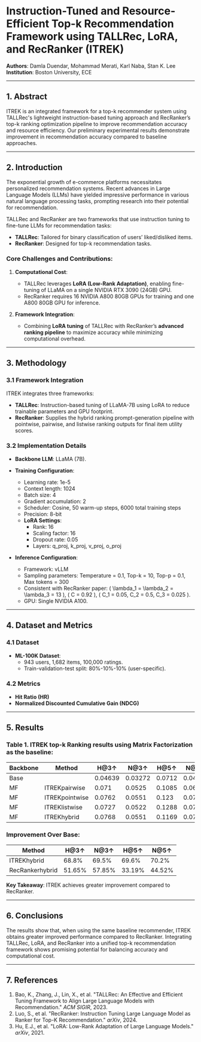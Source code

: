 # Instruction-Tuned and Resource-Efficient Top-k Recommendation Framework using TALLRec, LoRA, and RecRanker (ITREK)

**Authors**: Damla Duendar, Mohammad Merati, Karl Naba, Stan K. Lee  
**Institution**: Boston University, ECE  

---

## 1. Abstract
ITREK is an integrated framework for a top-k recommender system using TALLRec's lightweight instruction-based tuning approach and RecRanker’s top-k ranking optimization pipeline to improve recommendation accuracy and resource efficiency. Our preliminary experimental results demonstrate improvement in recommendation accuracy compared to baseline approaches.

---

## 2. Introduction
The exponential growth of e-commerce platforms necessitates personalized recommendation systems. Recent advances in Large Language Models (LLMs) have yielded impressive performance in various natural language processing tasks, prompting research into their potential for recommendation.  

TALLRec and RecRanker are two frameworks that use instruction tuning to fine-tune LLMs for recommendation tasks:  
- **TALLRec**: Tailored for binary classification of users’ liked/disliked items.  
- **RecRanker**: Designed for top-k recommendation tasks.  

### Core Challenges and Contributions:
1. **Computational Cost**:  
   - TALLRec leverages **LoRA (Low-Rank Adaptation)**, enabling fine-tuning of LLaMA on a single NVIDIA RTX 3090 (24GB) GPU.  
   - RecRanker requires 16 NVIDIA A800 80GB GPUs for training and one A800 80GB GPU for inference.  

2. **Framework Integration**:  
   - Combining **LoRA tuning** of TALLRec with RecRanker’s **advanced ranking pipeline** to maximize accuracy while minimizing computational overhead.

---

## 3. Methodology

### 3.1 Framework Integration
ITREK integrates three frameworks:
- **TALLRec**: Instruction-based tuning of LLaMA-7B using LoRA to reduce trainable parameters and GPU footprint.  
- **RecRanker**: Supplies the hybrid ranking prompt-generation pipeline with pointwise, pairwise, and listwise ranking outputs for final item utility scores.  

### 3.2 Implementation Details
- **Backbone LLM**: LLaMA (7B).  
- **Training Configuration**:
  - Learning rate: 1e-5  
  - Context length: 1024  
  - Batch size: 4  
  - Gradient accumulation: 2  
  - Scheduler: Cosine, 50 warm-up steps, 6000 total training steps  
  - Precision: 8-bit  
  - **LoRA Settings**:
    - Rank: 16  
    - Scaling factor: 16  
    - Dropout rate: 0.05  
    - Layers: q_proj, k_proj, v_proj, o_proj  

- **Inference Configuration**:  
  - Framework: vLLM  
  - Sampling parameters: Temperature = 0.1, Top-k = 10, Top-p = 0.1, Max tokens = 300  
  - Consistent with RecRanker paper: \( \lambda_1 = \lambda_2 = \lambda_3 = 13 \), \( C = 0.92 \), \( C_1 = 0.05, C_2 = 0.5, C_3 = 0.025 \).  
  - GPU: Single NVIDIA A100.

---

## 4. Dataset and Metrics

### 4.1 Dataset
- **ML-100K Dataset**:  
  - 943 users, 1,682 items, 100,000 ratings.  
  - Train-validation-test split: 80%-10%-10% (user-specific).  

### 4.2 Metrics
- **Hit Ratio (HR)**  
- **Normalized Discounted Cumulative Gain (NDCG)**  

---

## 5. Results

### Table 1. ITREK top-k Ranking results using Matrix Factorization as the baseline:

| Backbone | Method            | H@3↑  | N@3↑  | H@5↑   | N@5↑   |
|----------|-------------------|--------|-------|--------|--------|
| Base     |                   | 0.04639 | 0.03272 | 0.0712 | 0.04298 |
| MF       | ITREKpairwise     | 0.071  | 0.0525 | 0.1085 | 0.068   |
| MF       | ITREKpointwise    | 0.0762 | 0.0551 | 0.123  | 0.0742  |
| MF       | ITREKlistwise     | 0.0727 | 0.0522 | 0.1288 | 0.0752  |
| MF       | ITREKhybrid       | 0.0768 | 0.0551 | 0.1169 | 0.0715  |

### Improvement Over Base:
| Method                | H@3↑   | N@3↑   | H@5↑   | N@5↑   |
|-----------------------|--------|--------|--------|--------|
| ITREKhybrid           | 68.8%  | 69.5%  | 69.6%  | 70.2%  |
| RecRankerhybrid       | 51.65% | 57.85% | 33.19% | 44.52% |

**Key Takeaway**: ITREK achieves greater improvement compared to RecRanker.

---

## 6. Conclusions
The results show that, when using the same baseline recommender, ITREK obtains greater improved performance compared to RecRanker. Integrating TALLRec, LoRA, and RecRanker into a unified top-k recommendation framework shows promising potential for balancing accuracy and computational cost.

---

## 7. References
1. Bao, K., Zhang, J., Lin, X., et al. "TALLRec: An Effective and Efficient Tuning Framework to Align Large Language Models with Recommendation." *ACM SIGIR*, 2023.  
2. Luo, S., et al. "RecRanker: Instruction Tuning Large Language Model as Ranker for Top-K Recommendation." *arXiv*, 2024.  
3. Hu, E.J., et al. "LoRA: Low-Rank Adaptation of Large Language Models." *arXiv*, 2021.





